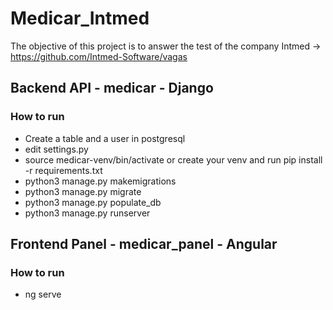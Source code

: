 # Medicar_Intmed
The objective of this project is to answer the test of the company Intmed -> https://github.com/Intmed-Software/vagas
## Backend API - medicar - Django
### How to run
- Create a table and a user in postgresql
- edit settings.py
- source medicar-venv/bin/activate or create your venv and run pip install -r requirements.txt
- python3 manage.py makemigrations
- python3 manage.py migrate
- python3 manage.py populate_db
- python3 manage.py runserver
## Frontend Panel - medicar_panel - Angular
### How to run
- ng serve

